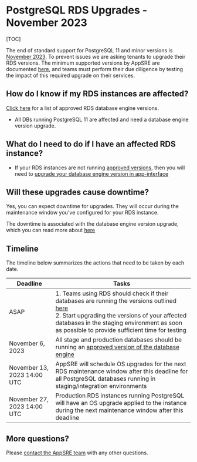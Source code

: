 # PostgreSQL RDS Upgrades - November 2023

[TOC]

The end of standard support for PostgreSQL 11 and minor versions is [November 2023](https://docs.aws.amazon.com/AmazonRDS/latest/PostgreSQLReleaseNotes/postgresql-release-calendar.html). To prevent issues we are asking tenants to upgrade their RDS versions. The minimum supported versions by AppSRE are documented [here](/README.md#approved-rds-versions), and teams must perform their due diligence by testing the impact of this required upgrade on their services.

## How do I know if my RDS instances are affected?

[Click here](/README.md#approved-rds-versions) for a list of approved RDS database engine versions.

- All DBs running PostgreSQL 11 are affected and need a database engine version upgrade.

## What do I need to do if I have an affected RDS instance?

- If your RDS instances are not running [approved versions](/README.md#approved-rds-versions), then you will need to [upgrade your database engine version in app-interface](/README.md#rds-minor-version-upgrades)

## Will these upgrades cause downtime?

Yes, you can expect downtime for upgrades. They will occur during the maintenance window you've configured for your RDS instance.

The downtime is associated with the database engine version upgrade, which you can read more about [here](/README.md#rds-minor-version-upgrades)

## Timeline

The timeline below summarizes the actions that need to be taken by each date.

| Deadline      | Tasks |
| ----------- | ----------- |
| ASAP      | 1. Teams using RDS should check if their databases are running the versions outlined [here](/README.md#approved-rds-versions)<br>2. Start upgrading the versions of your affected databases in the staging environment as soon as possible to provide sufficient time for testing       |
| November 6, 2023   | All stage and production databases should be running an [approved version of the database engine](/README.md#approved-rds-versions)       |
| November 13, 2023 14:00 UTC | AppSRE will schedule OS upgrades for the next RDS maintenance window after this deadline for all PostgreSQL databases running in staging/integration environments |
| November 27, 2023 14:00 UTC | Production RDS instances running PostgreSQL will have an OS upgrade applied to the instance during the next maintenance window after this deadline     |

## More questions?

Please [contact the AppSRE team](/FAQ.md#contacting-appsre) with any other questions.
